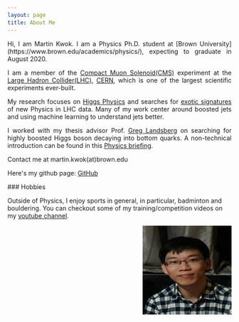 ```yaml
---
layout: page
title: About Me 
---
```


<div class="row">
  <div class="col-sm-8">

<div style="text-align:justify"> 
Hi, I am Martin Kwok. I am a Physics Ph.D. student at [Brown University](https://www.brown.edu/academics/physics/), 
expecting to graduate in August 2020.  
 
I am a member of the [Compact Muon Solenoid(CMS)](https://home.cern/science/experiments/cms) experiment at the 
[Large Hadron Collider(LHC)](https://home.cern/science/accelerators/large-hadron-collider), [CERN](https://home.cern/),
which is one of the largest scientific experiments ever-built.

My research focuses on [Higgs Physics](https://cms.cern/physics/cms-higgs-results)
 and searches for [exotic signatures](https://twiki.cern.ch/twiki/bin/view/CMSPublic/PhysicsResultsEXO)
 of new Physics in LHC data.
Many of my work center around boosted jets and using machine learning to understand jets better.

I worked with my thesis advisor Prof. [Greg Landsberg](https://vivo.brown.edu/display/glandsbe) on 
searching for highly boosted Higgs boson decaying into bottom quarks.
A non-technical introduction can be found in this [Physics briefing](https://cms.cern/news/boosting-unknown-highest-energy-higgs-bosons).


Contact me at martin.kwok(at)brown.edu 

Here's my github page: [GitHub](https://github.com/kakwok)
 </div> 
### Hobbies
 
Outside of Physics, I enjoy sports in general, in particular, badminton and bouldering.
You can checkout some of my training/competition videos on my [youtube channel](https://www.youtube.com/channel/UCGwNLWPxcvd0WQ90B1XxueA/).
</div>
  <div class="col-sm-4">
  <img align='right' width='200' height='200' src="/assets/images/propic.jpg">
  </div>
</div>

